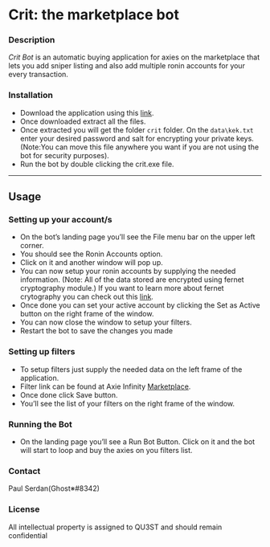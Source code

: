 # Crit: the marketplace bot

### Description

_Crit Bot_ is an automatic buying application for axies on the marketplace that lets you add
sniper listing and also add multiple ronin accounts for your every transaction.

### Installation

- Download the application using this [link](https://ln5.sync.com/dl/7264c4020/bujmwm48-xv3hytvh-kwbpus7s-hrg7icf4).
- Once downloaded extract all the files.
- Once extracted you will get the folder `crit` folder. On the `data\kek.txt` enter your desired password and salt for encrypting your private keys.(Note:You can move this file anywhere you want if you are not using the bot for security purposes).
- Run the bot by double clicking the crit.exe file.

---

## Usage

### Setting up your account/s

- On the bot’s landing page you’ll see the File menu bar on the upper left corner.
- You should see the Ronin Accounts option.
- Click on it and another window will pop up.
- You can now setup your ronin accounts by supplying the needed information.
  (Note: All of the data stored are encrypted using fernet cryptography module.)
  If you want to learn more about fernet crytography you can check out this [link](https://cryptography.io/en/latest/fernet/).
- Once done you can set your active account by clicking the Set as Active button on the right frame of the window.
- You can now close the window to setup your filters.
- Restart the bot to save the changes you made

### Setting up filters

- To setup filters just supply the needed data on the left frame of the application.
- Filter link can be found at Axie Infinity [Marketplace](https://app.axieinfinity.com/marketplace/axies/).
- Once done click Save button.
- You’ll see the list of your filters on the right frame of the window.

### Running the Bot

- On the landing page you’ll see a Run Bot Button. Click on it and the bot will start to loop and buy the axies on you filters list.

### Contact

Paul Serdan(Ghost※#8342)

### License

All intellectual property is assigned to QU3ST and should remain confidential
